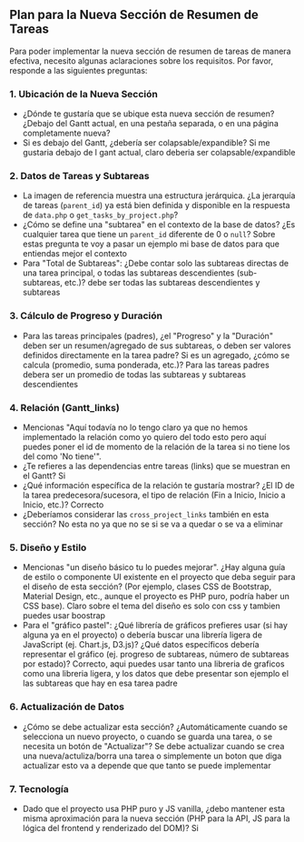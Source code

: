 ## Plan para la Nueva Sección de Resumen de Tareas

Para poder implementar la nueva sección de resumen de tareas de manera efectiva, necesito algunas aclaraciones sobre los requisitos. Por favor, responde a las siguientes preguntas:

### 1. Ubicación de la Nueva Sección
- ¿Dónde te gustaría que se ubique esta nueva sección de resumen? ¿Debajo del Gantt actual, en una pestaña separada, o en una página completamente nueva?
- Si es debajo del Gantt, ¿debería ser colapsable/expandible? Si me gustaria debajo de l gant actual, claro deberia ser colapsable/expandible

### 2. Datos de Tareas y Subtareas
- La imagen de referencia muestra una estructura jerárquica. ¿La jerarquía de tareas (`parent_id`) ya está bien definida y disponible en la respuesta de `data.php` o `get_tasks_by_project.php`?
- ¿Cómo se define una "subtarea" en el contexto de la base de datos? ¿Es cualquier tarea que tiene un `parent_id` diferente de 0 o `null`? Sobre estas pregunta te voy a pasar un ejemplo mi base de datos para que entiendas mejor el contexto
- Para "Total de Subtareas": ¿Debe contar solo las subtareas directas de una tarea principal, o todas las subtareas descendientes (sub-subtareas, etc.)? debe ser todas las subtareas descendientes y subtareas

### 3. Cálculo de Progreso y Duración
- Para las tareas principales (padres), ¿el "Progreso" y la "Duración" deben ser un resumen/agregado de sus subtareas, o deben ser valores definidos directamente en la tarea padre? Si es un agregado, ¿cómo se calcula (promedio, suma ponderada, etc.)? Para las tareas padres debera ser un promedio de todas las subtareas y subtareas descendientes

### 4. Relación (Gantt_links)
- Mencionas "Aquí todavía no lo tengo claro ya que no hemos implementado la relación como yo quiero del todo esto pero aquí puedes poner el id de momento de la relación de la tarea si no tiene los del como 'No tiene'".
- ¿Te refieres a las dependencias entre tareas (links) que se muestran en el Gantt? Si
- ¿Qué información específica de la relación te gustaría mostrar? ¿El ID de la tarea predecesora/sucesora, el tipo de relación (Fin a Inicio, Inicio a Inicio, etc.)? Correcto
- ¿Deberíamos considerar las `cross_project_links` también en esta sección? No esta no ya que no se si se va a quedar o se va a eliminar

### 5. Diseño y Estilo
- Mencionas "un diseño básico tu lo puedes mejorar". ¿Hay alguna guía de estilo o componente UI existente en el proyecto que deba seguir para el diseño de esta sección? (Por ejemplo, clases CSS de Bootstrap, Material Design, etc., aunque el proyecto es PHP puro, podría haber un CSS base). Claro sobre el tema del diseño es solo con css y tambien puedes usar boostrap
- Para el "gráfico pastel": ¿Qué librería de gráficos prefieres usar (si hay alguna ya en el proyecto) o debería buscar una librería ligera de JavaScript (ej. Chart.js, D3.js)? ¿Qué datos específicos debería representar el gráfico (ej. progreso de subtareas, número de subtareas por estado)? Correcto, aqui puedes usar tanto una libreria de graficos como una libreria ligera, y los datos que debe presentar son ejemplo el las subtareas que hay en esa tarea padre 

### 6. Actualización de Datos
- ¿Cómo se debe actualizar esta sección? ¿Automáticamente cuando se selecciona un nuevo proyecto, o cuando se guarda una tarea, o se necesita un botón de "Actualizar"? Se debe actualizar cuando se crea una nueva/actuliza/borra una tarea o simplemente un boton que diga actualizar esto va a depende que que tanto se puede implementar 

### 7. Tecnología
- Dado que el proyecto usa PHP puro y JS vanilla, ¿debo mantener esta misma aproximación para la nueva sección (PHP para la API, JS para la lógica del frontend y renderizado del DOM)? Si